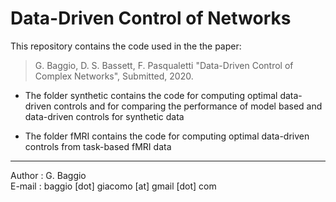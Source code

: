 # Data-Driven Control of Networks

This repository contains the code used in the the paper:

> G. Baggio, D. S. Bassett, F. Pasqualetti "Data-Driven Control of Complex Networks", Submitted, 2020. 

- The folder synthetic contains the code for computing optimal data-driven controls and for comparing the performance of model based and data-driven controls for synthetic data

- The folder fMRI contains the code for computing optimal data-driven controls from task-based fMRI data

***

Author : G. Baggio <br/>
E-mail : baggio [dot] giacomo [at] gmail [dot] com

